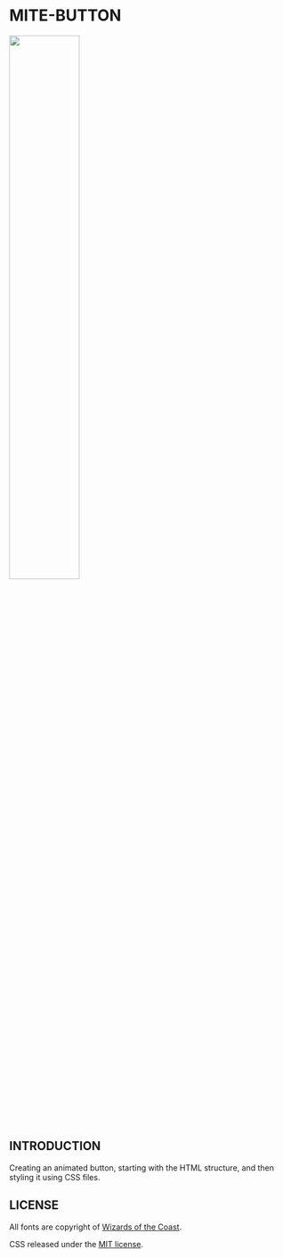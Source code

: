 # MITE-BUTTON

<img width="50%" src="" />

## INTRODUCTION

Creating an animated button, starting with the HTML structure, and then styling it using CSS files.

## LICENSE

All fonts are copyright of [Wizards of the Coast](http://magicthegathering.com).

CSS released under the [MIT license](https://github.com/Saeris/typeface-beleren-bold/blob/master/LICENSE.md).
